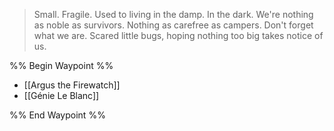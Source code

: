 >Small. Fragile. Used to living in the damp. In the dark. We're nothing as noble as survivors. Nothing as carefree as campers. Don't forget what we are. Scared little bugs, hoping nothing too big takes notice of us.

%% Begin Waypoint %%
- [[Argus the Firewatch]]
- [[Génie Le Blanc]]

%% End Waypoint %%
